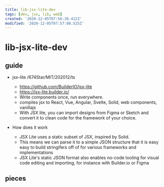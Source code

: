 ```yaml
---
title: lib-jsx-lite-dev
tags: [dev, jsx, lib, web]
created: '2020-12-05T07:56:38.412Z'
modified: '2020-12-05T07:57:08.525Z'
---
```


# lib-jsx-lite-dev

## guide

- jsx-lite /674Star/MIT/202012/ts
  - https://github.com/BuilderIO/jsx-lite
  - https://jsx-lite.builder.io/
  - Write components once, run everywhere. 
  - compiles jsx to React, Vue, Angular, Svelte, Solid, web components, vanillajs
  - With JSX lite, you can import designs from Figma or Sketch and convert it to clean code for the framework of your choice. 

- How does it work
  - JSX Lite uses a static subset of JSX, inspired by Solid. 
  - This means we can parse it to a simple JSON structure that it is easy easy to build stringifers off of for various frameworks and implementations
  - JSX Lite's static JSON format also enables no-code tooling for visual code editing and importing, for instance with Builder.io or Figma

## pieces
